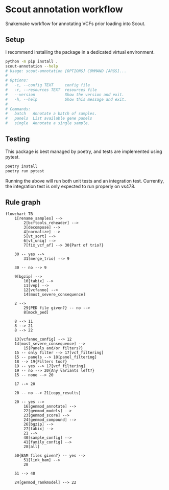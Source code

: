 # Scout annotation workflow

Snakemake workflow for annotating VCFs prior loading into Scout.

## Setup

I recommend installing the package in a dedicated virtual environment.

```bash
python -m pip install .
scout-annotation --help
# Usage: scout-annotation [OPTIONS] COMMAND [ARGS]...
#
# Options:
#   -c, --config TEXT     config file
#   -r, --resources TEXT  resources file
#   --version             Show the version and exit.
#   -h, --help            Show this message and exit.
#
# Commands:
#   batch   Annotate a batch of samples.
#   panels  List available gene panels
#   single  Annotate a single sample.
```

## Testing

This package is best managed by poetry, and tests are implemented using pytest.

```bash
poetry install
poetry run pytest
```

Running the above will run both unit tests and an integration test.
Currently, the integration test is only expected to run properly on vs478.

## Rule graph

```mermaid
flowchart TB
    1[rename_samples] -->
        2[bcftools_reheader] -->
        3[decompose] -->
        4[normalize] -->
        5[vt_sort] -->
        6[vt_uniq] -->
        7[fix_vcf_af] --> 30{Part of trio?}

    30 -- yes -->
        31[merge_trio] --> 9

    30 -- no --> 9

    9[bgzip] -->
        10[tabix] -->
        11[vep] -->
        12[vcfanno] -->
        14[most_severe_consequence]

    2 -->
        29{PED file given?} -- no -->
        8[mock_ped]

    8 --> 11
    8 --> 21
    8 --> 22

    13[vcfanno_config] --> 12
    14[most_severe_consequence] -->
        15{Panels and/or filters?}
    15 -- only filter --> 17[vcf_filtering]
    15 -- panels --> 18[panel_filtering]
    18 --> 19{Filters too?}
    19 -- yes --> 17[vcf_filtering]
    19 -- no --> 20{Any variants left?}
    15 -- none --> 20

    17 --> 20

    20 -- no --> 21[copy_results]

    20 -- yes -->
        16[genmod_annotate] -->
        22[genmod_models] -->
        23[genmod_score] -->
        24[genmod_compound] -->
        26[bgzip] -->
        27[tabix] -->
        21 -->
        40[sample_config] -->
        41[family_config] -->
        28[all]

    50{BAM files given?} -- yes -->
        51[link_bam] -->
        28

    51 --> 40

    24[genmod_rankmodel] --> 22
```
